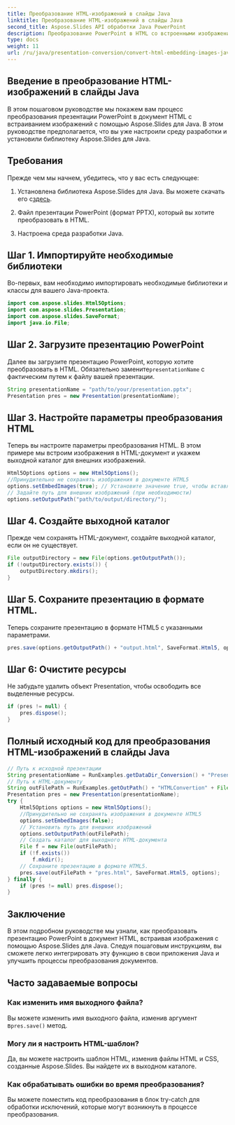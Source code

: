```yaml
---
title: Преобразование HTML-изображений в слайды Java
linktitle: Преобразование HTML-изображений в слайды Java
second_title: Aspose.Slides API обработки Java PowerPoint
description: Преобразование PowerPoint в HTML со встроенными изображениями. Пошаговое руководство по использованию Aspose.Slides для Java. Научитесь легко автоматизировать преобразование презентаций в Java.
type: docs
weight: 11
url: /ru/java/presentation-conversion/convert-html-embedding-images-java-slides/
---
```


## Введение в преобразование HTML-изображений в слайды Java

В этом пошаговом руководстве мы покажем вам процесс преобразования презентации PowerPoint в документ HTML с встраиванием изображений с помощью Aspose.Slides для Java. В этом руководстве предполагается, что вы уже настроили среду разработки и установили библиотеку Aspose.Slides для Java.

## Требования

Прежде чем мы начнем, убедитесь, что у вас есть следующее:

1.  Установлена библиотека Aspose.Slides для Java. Вы можете скачать его с[здесь](https://downloads.aspose.com/slides/java).

2. Файл презентации PowerPoint (формат PPTX), который вы хотите преобразовать в HTML.

3. Настроена среда разработки Java.

## Шаг 1. Импортируйте необходимые библиотеки

Во-первых, вам необходимо импортировать необходимые библиотеки и классы для вашего Java-проекта.

```java
import com.aspose.slides.Html5Options;
import com.aspose.slides.Presentation;
import com.aspose.slides.SaveFormat;
import java.io.File;
```

## Шаг 2. Загрузите презентацию PowerPoint

 Далее вы загрузите презентацию PowerPoint, которую хотите преобразовать в HTML. Обязательно замените`presentationName` с фактическим путем к файлу вашей презентации.

```java
String presentationName = "path/to/your/presentation.pptx";
Presentation pres = new Presentation(presentationName);
```

## Шаг 3. Настройте параметры преобразования HTML

Теперь вы настроите параметры преобразования HTML. В этом примере мы встроим изображения в HTML-документ и укажем выходной каталог для внешних изображений.

```java
Html5Options options = new Html5Options();
//Принудительно не сохранять изображения в документе HTML5
options.setEmbedImages(true); // Установите значение true, чтобы вставлять изображения.
// Задайте путь для внешних изображений (при необходимости)
options.setOutputPath("path/to/output/directory/");
```

## Шаг 4. Создайте выходной каталог

Прежде чем сохранять HTML-документ, создайте выходной каталог, если он не существует.

```java
File outputDirectory = new File(options.getOutputPath());
if (!outputDirectory.exists()) {
    outputDirectory.mkdirs();
}
```

## Шаг 5. Сохраните презентацию в формате HTML.

Теперь сохраните презентацию в формате HTML5 с указанными параметрами.

```java
pres.save(options.getOutputPath() + "output.html", SaveFormat.Html5, options);
```

## Шаг 6: Очистите ресурсы

Не забудьте удалить объект Presentation, чтобы освободить все выделенные ресурсы.

```java
if (pres != null) {
    pres.dispose();
}
```

## Полный исходный код для преобразования HTML-изображений в слайды Java

```java
// Путь к исходной презентации
String presentationName = RunExamples.getDataDir_Conversion() + "PresentationDemo.pptx";
// Путь к HTML-документу
String outFilePath = RunExamples.getOutPath() + "HTMLConvertion" + File.separator;
Presentation pres = new Presentation(presentationName);
try {
	Html5Options options = new Html5Options();
	//Принудительно не сохранять изображения в документе HTML5
	options.setEmbedImages(false);
	// Установить путь для внешних изображений
	options.setOutputPath(outFilePath);
	// Создать каталог для выходного HTML-документа
	File f = new File(outFilePath);
	if (!f.exists())
		f.mkdir();
	// Сохраните презентацию в формате HTML5.
	pres.save(outFilePath + "pres.html", SaveFormat.Html5, options);
} finally {
	if (pres != null) pres.dispose();
}
```

## Заключение

В этом подробном руководстве мы узнали, как преобразовать презентацию PowerPoint в документ HTML, встраивая изображения с помощью Aspose.Slides для Java. Следуя пошаговым инструкциям, вы сможете легко интегрировать эту функцию в свои приложения Java и улучшить процессы преобразования документов.

## Часто задаваемые вопросы

### Как изменить имя выходного файла?

 Вы можете изменить имя выходного файла, изменив аргумент в`pres.save()` метод.

### Могу ли я настроить HTML-шаблон?

Да, вы можете настроить шаблон HTML, изменив файлы HTML и CSS, созданные Aspose.Slides. Вы найдете их в выходном каталоге.

### Как обрабатывать ошибки во время преобразования?

Вы можете поместить код преобразования в блок try-catch для обработки исключений, которые могут возникнуть в процессе преобразования.
